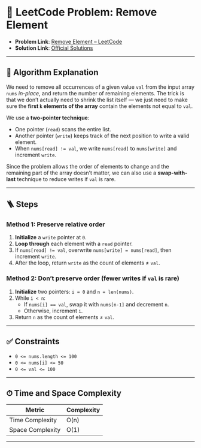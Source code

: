# 🧩 LeetCode Problem: Remove Element

- **Problem Link**: [Remove Element – LeetCode](https://leetcode.com/problems/remove-element/)
- **Solution Link**: [Official Solutions](https://leetcode.com/problems/remove-element/solutions/)

---

## 🧠 Algorithm Explanation

We need to remove all occurrences of a given value `val` from the input array `nums` *in-place*, and return the number of remaining elements.
The trick is that we don’t actually need to shrink the list itself — we just need to make sure the **first `k` elements of the array** contain the elements not equal to `val`.

We use a **two-pointer technique**:
- One pointer (`read`) scans the entire list.
- Another pointer (`write`) keeps track of the next position to write a valid element.
- When `nums[read] != val`, we write `nums[read]` to `nums[write]` and increment `write`.

Since the problem allows the order of elements to change and the remaining part of the array doesn’t matter, we can also use a **swap-with-last** technique to reduce writes if `val` is rare.

---

## 🪜 Steps

### Method 1: Preserve relative order
1. **Initialize** a `write` pointer at `0`.
2. **Loop through** each element with a `read` pointer.
3. If `nums[read] != val`, overwrite `nums[write] = nums[read]`, then increment `write`.
4. After the loop, return `write` as the count of elements ≠ `val`.

### Method 2: Don’t preserve order (fewer writes if `val` is rare)
1. **Initialize** two pointers: `i = 0` and `n = len(nums)`.
2. While `i < n`:
    - If `nums[i] == val`, swap it with `nums[n-1]` and decrement `n`.
    - Otherwise, increment `i`.
3. Return `n` as the count of elements ≠ `val`.

---

## ✅ Constraints

- `0 <= nums.length <= 100`
- `0 <= nums[i] <= 50`
- `0 <= val <= 100`

---

## ⏱ Time and Space Complexity

| Metric            | Complexity |
|-------------------|------------|
| Time Complexity   | O(n)       |
| Space Complexity  | O(1)       |

---
